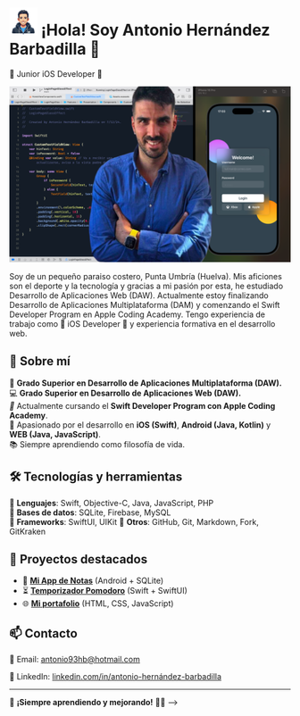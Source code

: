 # <img src="assets/avatar.png" width="50" > ¡Hola! Soy Antonio Hernández Barbadilla 👋 

 Junior iOS Developer  

<img src="assets/img.png" >


Soy de un pequeño paraiso costero, Punta Umbría (Huelva). Mis aficiones son el deporte y la tecnología y gracias a mi pasión por esta, he estudiado Desarrollo de Aplicaciones Web (DAW). Actualmente estoy finalizando Desarrollo de Aplicaciones Multiplataforma (DAM) y comenzando el Swift Developer Program en Apple Coding Academy.
Tengo experiencia de trabajo como  iOS Developer  y experiencia formativa en el desarrollo web.

## 🚀 Sobre mí  
📱 **Grado Superior en Desarrollo de Aplicaciones Multiplataforma (DAW).**  
💻 **Grado Superior en Desarrollo de Aplicaciones Web (DAW).**  
 **   Actualmente cursando el **Swift Developer Program con Apple Coding Academy**.  
🌱 Apasionado por el desarrollo en **iOS (Swift)**, **Android (Java, Kotlin)** y **WEB (Java, JavaScript)**.  
📚 Siempre aprendiendo como filosofía de vida.  

## 🛠️ Tecnologías y herramientas  
🔹 **Lenguajes**: Swift, Objective-C, Java, JavaScript, PHP  
🔹 **Bases de datos**: SQLite, Firebase, MySQL  
🔹 **Frameworks**: SwiftUI, UIKit 
🔹 **Otros**: GitHub, Git, Markdown, Fork, GitKraken  

## 📌 Proyectos destacados  
- 📱 **[Mi App de Notas](https://github.com/tu-usuario/mi-app-notas)** (Android + SQLite)  
- ⏳ **[Temporizador Pomodoro](https://github.com/tu-usuario/pomodoro-app)** (Swift + SwiftUI)  
- 🌐 **[Mi portafolio](https://antonio93hb.github.io/portfolio/index.html)** (HTML, CSS, JavaScript)  

## 📫 Contacto  
📧 Email: [antonio93hb@hotmail.com](mailto:antonio93hb@hotmail.com)  

💼 LinkedIn: [linkedin.com/in/antonio-hernández-barbadilla](https://www.linkedin.com/in/antonio-hernández-barbadilla-b49b81233/)  

---

🎯 **¡Siempre aprendiendo y mejorando!** 🚀✨
-->
